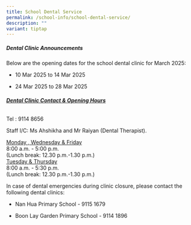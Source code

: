 ```yaml
---
title: School Dental Service
permalink: /school-info/school-dental-service/
description: ""
variant: tiptap
---
```

<h5>Dental Clinic Announcements</h5>
<p>Below are the opening dates for the school dental clinic for March 2025:</p>
<ul data-tight="true" class="tight">
<li>
<p>10 Mar 2025 to 14 Mar 2025</p>
</li>
<li>
<p>24 Mar 2025 to 28 Mar 2025</p>
<p></p>
</li>
</ul>
<h6><strong><u>Dental Clinic Contact &amp; Opening Hours</u></strong></h6>
<p>Tel : 9114 8656</p>
<p>Staff I/C: Ms Ahshikha and Mr Raiyan (Dental Therapist).</p>
<p><u>Monday , Wednesday &amp; Friday </u>
<br>8:00 a.m. - 5:00 p.m.
<br>(Lunch break: 12.30 p.m.-1.30 p.m.)
<br><u>Tuesday &amp; Thursday </u>
<br>8:00 a.m. - 5:30 p.m.
<br>(Lunch break: 12.30 p.m.-1.30 p.m.)</p>
<p>In case of dental emergencies during clinic closure, please contact the
following dental clinics:</p>
<ul data-tight="true" class="tight">
<li>
<p>Nan Hua Primary School - 9115 1679</p>
</li>
<li>
<p>Boon Lay Garden Primary School - 9114 1896</p>
</li>
</ul>
<p></p>
<p></p>
<p></p>
<p></p>
<p></p>
<p></p>
<p></p>
<p></p>
<p></p>